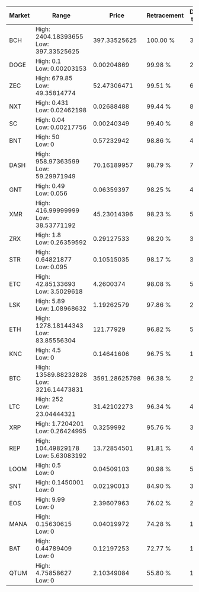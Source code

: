 | Market | Range | Price| Retracement | Doubles to 50% |
| --- | --- | --- | --- | --- |
| BCH | High: 2404.18393655<br />Low: 397.33525625 | 397.33525625 | 100.00 % | 3.53 |
| DOGE | High: 0.1<br />Low: 0.00203153 | 0.00204869 | 99.98 % | 24.90 |
| ZEC | High: 679.85<br />Low: 49.35814774 | 52.47306471 | 99.51 % | 6.95 |
| NXT | High: 0.431<br />Low: 0.02462198 | 0.02688488 | 99.44 % | 8.47 |
| SC | High: 0.04<br />Low: 0.00217756 | 0.00240349 | 99.40 % | 8.77 |
| BNT | High: 50<br />Low: 0 | 0.57232942 | 98.86 % | 43.68 |
| DASH | High: 958.97363599<br />Low: 59.29971949 | 70.16189957 | 98.79 % | 7.26 |
| GNT | High: 0.49<br />Low: 0.056 | 0.06359397 | 98.25 % | 4.29 |
| XMR | High: 416.99999999<br />Low: 38.53771192 | 45.23014396 | 98.23 % | 5.04 |
| ZRX | High: 1.8<br />Low: 0.26359592 | 0.29127533 | 98.20 % | 3.54 |
| STR | High: 0.64821877<br />Low: 0.095 | 0.10515035 | 98.17 % | 3.53 |
| ETC | High: 42.85133693<br />Low: 3.5029618 | 4.2600374 | 98.08 % | 5.44 |
| LSK | High: 5.89<br />Low: 1.08968632 | 1.19262579 | 97.86 % | 2.93 |
| ETH | High: 1278.18144343<br />Low: 83.85556304 | 121.77929 | 96.82 % | 5.59 |
| KNC | High: 4.5<br />Low: 0 | 0.14641606 | 96.75 % | 15.37 |
| BTC | High: 13589.88232828<br />Low: 3216.14473831 | 3591.28625798 | 96.38 % | 2.34 |
| LTC | High: 252<br />Low: 23.04444321 | 31.42102273 | 96.34 % | 4.38 |
| XRP | High: 1.7204201<br />Low: 0.26424995 | 0.3259992 | 95.76 % | 3.04 |
| REP | High: 104.49829178<br />Low: 5.63083192 | 13.72854501 | 91.81 % | 4.01 |
| LOOM | High: 0.5<br />Low: 0 | 0.04509103 | 90.98 % | 5.54 |
| SNT | High: 0.1450001<br />Low: 0 | 0.02190013 | 84.90 % | 3.31 |
| EOS | High: 9.99<br />Low: 0 | 2.39607963 | 76.02 % | 2.08 |
| MANA | High: 0.15630615<br />Low: 0 | 0.04019972 | 74.28 % | 1.94 |
| BAT | High: 0.44789409<br />Low: 0 | 0.12197253 | 72.77 % | 1.84 |
| QTUM | High: 4.75858627<br />Low: 0 | 2.10349084 | 55.80 % | 1.13 |
